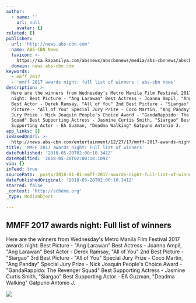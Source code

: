 ```yaml
---
author:
  - name: ''
    url: null
    avatar: {}
related: []
publisher:
  url: 'http://news.abs-cbn.com'
  name: ABS-CBN News
  favicon: >-
    https://sa.kapamilya.com/absnews/abscbnnews/media/abs-cbnnews/abscbnmaster/newsfavicon.png
  domain: news.abs-cbn.com
keywords:
  - mmff 2017
  - 'mmff 2017 awards night: full list of winners | abs-cbn news'
description: >-
  Here are the winners from Wednesday's Metro Manila Film Festival 2017 awards
  night: Best Picture - "Ang Larawan" Best Actress - Joanna Ampil, "Ang Larawan"
  Best Actor - Derek Ramsay, "All of You" 2nd Best Picture - "Siargao" 3rd Best
  Picture - "All of You" Special Jury Prize - Coco Martin, "Ang Panday" Special
  Jury Prize - Nick Joaquin People's Choice Award - "GandaRappido: The Revenger
  Squad" Best Supporting Actress - Jasmine Curtis Smith, "Siargao" Best
  Supporting Actor - EA Guzman, "Deadma Walking" Gatpuno Antonio J.
app_links: []
isBasedOnUrl: >-
  http://news.abs-cbn.com/entertainment/12/27/17/mmff-2017-awards-night-full-list-of-winners
title: 'MMFF 2017 awards night: Full list of winners'
datePublished: '2018-05-20T02:00:10.341Z'
dateModified: '2018-05-20T02:00:10.109Z'
via: {}
inFeed: true
sourcePath: _posts/2018-01-01-mmff-2017-awards-night-full-list-of-winners.md
datePublishedOriginal: '2018-05-20T02:00:10.341Z'
starred: false
_context: 'http://schema.org'
_type: MediaObject

---
```

<article style=""><h1>MMFF 2017 awards night: Full list of winners</h1><p>Here are the winners from Wednesday's Metro Manila Film Festival 2017 awards night: Best Picture - "Ang Larawan" Best Actress - Joanna Ampil, "Ang Larawan" Best Actor - Derek Ramsay, "All of You" 2nd Best Picture - "Siargao" 3rd Best Picture - "All of You" Special Jury Prize - Coco Martin, "Ang Panday" Special Jury Prize - Nick Joaquin People's Choice Award - "GandaRappido: The Revenger Squad" Best Supporting Actress - Jasmine Curtis Smith, "Siargao" Best Supporting Actor - EA Guzman, "Deadma Walking" Gatpuno Antonio J.</p><img src="https://sa.kapamilya.com/absnews/abscbnnews/media/2017/entertainment/12/27/mmff-2017-122717.jpg" /></article>